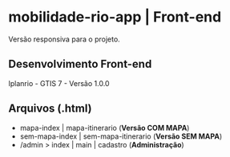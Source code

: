 # mobilidade-rio-app | Front-end
Versão responsiva para o projeto. 

## Desenvolvimento Front-end
Iplanrio - GTIS 7 - Versão 1.0.0

## Arquivos (.html)
- mapa-index | mapa-itinerario (**Versão COM MAPA**)
- sem-mapa-index | sem-mapa-itinerario (**Versão SEM MAPA**)
- /admin > index | main | cadastro (**Administração**)
